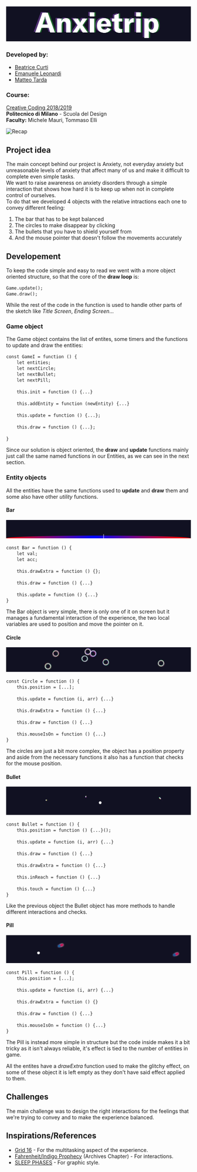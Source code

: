 ![Header](imgs/logo.png)

### Developed by:
* [Beatrice Curti](mailto:bea_curti@libero.it)
* [Emanuele Leonardi](mailto:emanuele.leonardi97@gmail.com)
* [Matteo Tarda](mailto:t_matteo@ymail.com)

### Course:
[Creative Coding 2018/2019](https://drawwithcode.github.io/2018/)<br>
**Politecnico di Milano** - Scuola del Design<br>
**Faculty:** Michele Mauri, Tommaso Elli

![Recap](imgs/recap.gif)

## Project idea

The main concept behind our project is Anxiety, not everyday anxiety but unreasonable levels of anxiety that affect many of us and make it difficult to complete even simple tasks.<br>
We want to raise awareness on anxiety disorders through a simple interaction that shows how hard it is to keep up when not in complete control of ourselves.<br>
To do that we developed 4 objects with the relative intractions each one to convey different feeling:
1. The bar that has to be kept balanced
2. The circles to make disappear by clicking
3. The bullets that you have to shield yourself from
4. And the mouse pointer that doesn't follow the movements accurately

## Developement

To keep the code simple and easy to read we went with a more object oriented structure, so that the core of the **draw loop** is:
```
Game.update();
Game.draw();
```
While the rest of the code in the function is used to handle other parts of the sketch like *Title Screen*, *Ending Screen*...

### Game object

The Game object contains the list of entites, some timers and the functions to update and draw the entities:

```
const GameI = function () {
    let entities;
    let nextCircle;
    let nextBullet;
    let nextPill;

    this.init = function () {...}

    this.addEntity = function (newEntity) {...}

    this.update = function () {...};

    this.draw = function () {...};

}
```

Since our solution is object oriented, the **draw** and **update** functions mainly just call the same named functions in our Entities, as we can see in the next section.

### Entity objects

All the entities have the same functions used to **update** and **draw** them and some also have other *utility* functions.

#### Bar

![Bar](imgs/bar.png)

```
const Bar = function () {
    let val;
    let acc;
    
    this.drawExtra = function () {};

    this.draw = function () {...}

    this.update = function () {...}
}
```
The Bar object is very simple, there is only one of it on screen but it manages a fundamental interaction of the experience, the two local variables are used to position and move the pointer on it.

#### Circle

![Circle](imgs/circle.png)

```
const Circle = function () {
    this.position = [...];
    
    this.update = function (i, arr) {...}
    
    this.drawExtra = function () {...}
    
    this.draw = function () {...}
    
    this.mouseIsOn = function () {...}
}
```
The circles are just a bit more complex, the object has a position property and aside from the necessary functions it also has a function that checks for the mouse position.

#### Bullet

![Bullet](imgs/bullet.png)

```
const Bullet = function () {
    this.position = function () {...}();
    
    this.update = function (i, arr) {...}
    
    this.draw = function () {...}
    
    this.drawExtra = function () {...}
    
    this.inReach = function () {...}

    this.touch = function () {...}
}
```
Like the previous object the Bullet object has more methods to handle different interactions and checks.

#### Pill

![Pill](imgs/pill.png)

```
const Pill = function () {
    this.position = [...];
    
    this.update = function (i, arr) {...}
    
    this.drawExtra = function () {}
    
    this.draw = function () {...}
    
    this.mouseIsOn = function () {...}
}
```
The Pill is instead more simple in structure but the code inside makes it a bit tricky as it isn't always reliable, it's effect is tied to the number of entities in game.

All the entites have a *drawExtra* function used to make the glitchy effect, on some of these object it is left empty as they don't have said effect applied to them.

## Challenges

The main challenge was to design the right interactions for the feelings that we're trying to convey and to make the experience balanced.

## Inspirations/References

- [Grid 16](https://armorgames.com/play/841/grid16) - For the multitasking aspect of the experience.
- [Fahrenheit/Indigo Prophecy](https://www.youtube.com/watch?v=AynRWv4iCyA) (Archives Chapter) - For interactions.
- [SLEEP PHASES](https://jandornig.github.io/SLEEP_merge/) - For graphic style.